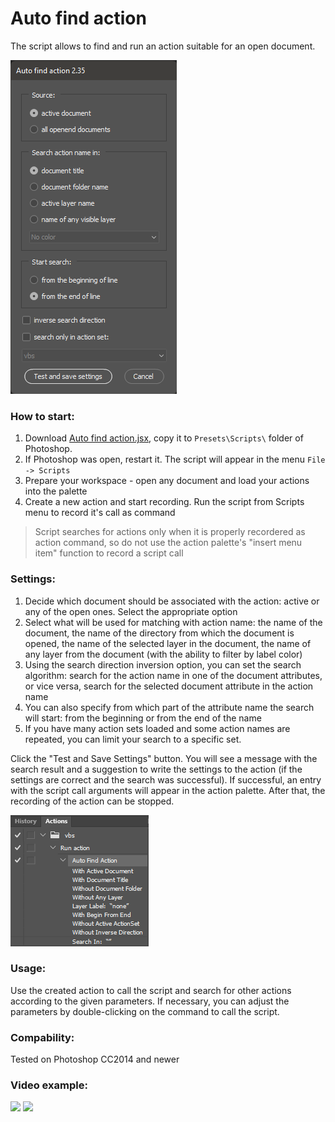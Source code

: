 # Auto find action

The script allows to find and run an action suitable for an open document.

![](assets/20220316_213716_2022-03-16_19-12-06.png)

### How to start:

1. Download [Auto find action.jsx](/Auto%20find%20action.jsx), copy it to `Presets\Scripts\` folder of Photoshop.
2. If Photoshop was open, restart it. The script will appear in the menu `File -> Scripts`
3. Prepare your workspace - open any document and load your actions into the palette
4. Create a new action and start recording. Run the script from Scripts menu to record it's call as command

> Script searches for actions only when it is properly recordered as action command, so do not use the action palette's "insert menu item" function to record a script call

### Settings:

1. Decide which document should be associated with the action: active or any of the open ones. Select the appropriate option
2. Select what will be used for matching with action name: the name of the document, the name of the directory from which the document is opened, the name of the selected layer in the document, the name of any layer from the document (with the ability to filter by label color)
3. Using the search direction inversion option, you can set the search algorithm: search for the action name in one of the document attributes, or vice versa, search for the selected document attribute in the action name
4. You can also specify from which part of the attribute name the search will start: from the beginning or from the end of the name
5. If you have many action sets loaded and some action names are repeated, you can limit your search to a specific set.

Click the "Test and Save Settings" button. You will see a message with the search result and a suggestion to write the settings to the action (if the settings are correct and the search was successful). If successful, an entry with the script call arguments will appear in the action palette. After that, the recording of the action can be stopped.

![](assets/20220316_213735_2022-03-16_19-13-55.png)

### Usage:

Use the created action to call the script and search for other actions according to the given parameters. If necessary, you can adjust the parameters by double-clicking on the command to call the script.

### Compability:

Tested on Photoshop CC2014 and newer

### Video example:

[![](https://img.youtube.com/vi/3nb6p91QpNw/0.jpg)](https://youtu.be/3nb6p91QpNw)
[![](https://img.youtube.com/vi/BAbNqKvDjDE/0.jpg)](https://youtu.be/BAbNqKvDjDE)
